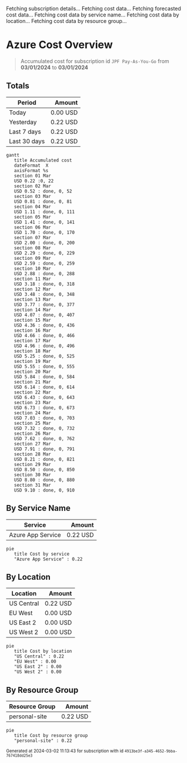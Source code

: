 Fetching subscription details...
Fetching cost data...
Fetching forecasted cost data...
Fetching cost data by service name...
Fetching cost data by location...
Fetching cost data by resource group...
# Azure Cost Overview

> Accumulated cost for subscription id `JPF Pay-As-You-Go` from **03/01/2024** to **03/01/2024**

## Totals

|Period|Amount|
|---|---:|
|Today|0.00 USD|
|Yesterday|0.22 USD|
|Last 7 days|0.22 USD|
|Last 30 days|0.22 USD|

```mermaid
gantt
   title Accumulated cost
   dateFormat  X
   axisFormat %s
   section 01 Mar
   USD 0.22 :0, 22
   section 02 Mar
   USD 0.52 : done, 0, 52
   section 03 Mar
   USD 0.81 : done, 0, 81
   section 04 Mar
   USD 1.11 : done, 0, 111
   section 05 Mar
   USD 1.41 : done, 0, 141
   section 06 Mar
   USD 1.70 : done, 0, 170
   section 07 Mar
   USD 2.00 : done, 0, 200
   section 08 Mar
   USD 2.29 : done, 0, 229
   section 09 Mar
   USD 2.59 : done, 0, 259
   section 10 Mar
   USD 2.88 : done, 0, 288
   section 11 Mar
   USD 3.18 : done, 0, 318
   section 12 Mar
   USD 3.48 : done, 0, 348
   section 13 Mar
   USD 3.77 : done, 0, 377
   section 14 Mar
   USD 4.07 : done, 0, 407
   section 15 Mar
   USD 4.36 : done, 0, 436
   section 16 Mar
   USD 4.66 : done, 0, 466
   section 17 Mar
   USD 4.96 : done, 0, 496
   section 18 Mar
   USD 5.25 : done, 0, 525
   section 19 Mar
   USD 5.55 : done, 0, 555
   section 20 Mar
   USD 5.84 : done, 0, 584
   section 21 Mar
   USD 6.14 : done, 0, 614
   section 22 Mar
   USD 6.43 : done, 0, 643
   section 23 Mar
   USD 6.73 : done, 0, 673
   section 24 Mar
   USD 7.03 : done, 0, 703
   section 25 Mar
   USD 7.32 : done, 0, 732
   section 26 Mar
   USD 7.62 : done, 0, 762
   section 27 Mar
   USD 7.91 : done, 0, 791
   section 28 Mar
   USD 8.21 : done, 0, 821
   section 29 Mar
   USD 8.50 : done, 0, 850
   section 30 Mar
   USD 8.80 : done, 0, 880
   section 31 Mar
   USD 9.10 : done, 0, 910
```

## By Service Name

|Service|Amount|
|---|---:|
|Azure App Service|0.22 USD|

```mermaid
pie
   title Cost by service
   "Azure App Service" : 0.22
```

## By Location

|Location|Amount|
|---|---:|
|US Central|0.22 USD|
|EU West|0.00 USD|
|US East 2|0.00 USD|
|US West 2|0.00 USD|

```mermaid
pie
   title Cost by location
   "US Central" : 0.22
   "EU West" : 0.00
   "US East 2" : 0.00
   "US West 2" : 0.00
```

## By Resource Group

|Resource Group|Amount|
|---|---:|
|personal-site|0.22 USD|

```mermaid
pie
   title Cost by resource group
   "personal-site" : 0.22
```

<sup>Generated at 2024-03-02 11:13:43 for subscription with id `4913be3f-a345-4652-9bba-767418dd25e3`</sup>
